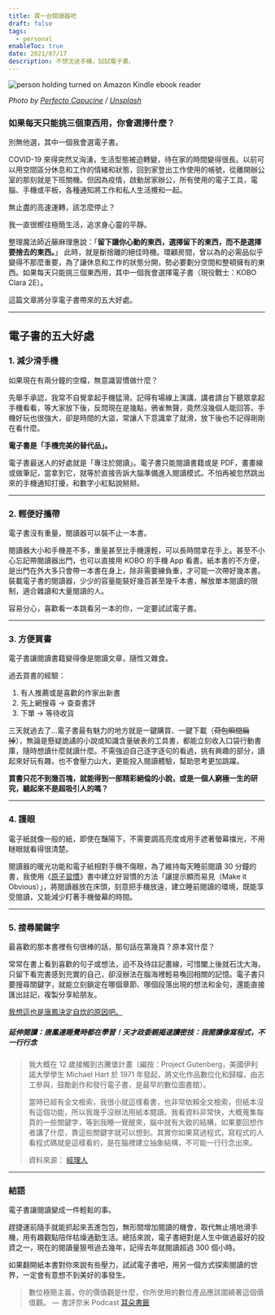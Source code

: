 ```yaml
---
title: 買一台閱讀器吧
draft: false
tags:
  - personal
enableToc: true
date: 2021/07/17
description: 不想沈迷手機，試試電子書。
---
```

![person holding turned on Amazon Kindle ebook reader](https://images.unsplash.com/photo-1532961130800-58bc2c157ce4?crop=entropy&cs=tinysrgb&fit=max&fm=jpg&ixid=M3wxMTc3M3wwfDF8c2VhcmNofDEwfHxrb2JvfGVufDB8fHx8MTY5NTA5NzQyOXww&ixlib=rb-4.0.3&q=80&w=2000)

*Photo by [Perfecto Capucine](https://unsplash.com/@perfecto_capucine) / [Unsplash](https://unsplash.com/?utm_source=ghost&utm_medium=referral&utm_campaign=api-credit)*

### 如果每天只能挑三個東西用，你會選擇什麼？

別無他選，其中一個我會選電子書。

COVID-19 來得突然又洶湧，生活型態被迫轉變，待在家的時間變得很長。以前可以用空間區分休息和工作的情緒和狀態，回到家登出工作使用的帳號，從離開辦公室的那刻就是下班關機。但因為疫情，啟動居家辦公，所有使用的電子工具，電腦、手機或平板，各種通知將工作和私人生活攪和一起。

無止盡的高速運轉，該怎麼停止？

我一直很嚮往極簡生活，追求身心靈的平靜。

整理魔法師近藤麻理惠說：「**留下讓你心動的東西，選擇留下的東西，而不是選擇要捨去的東西。**」 此時，就是斷捨離的絕佳時機。環顧房間，曾以為的必需品似乎變得不那麼重要，為了讓休息和工作的狀態分開，勢必要劃分空間和整頓擁有的東西。如果每天只能挑三個東西用，其中一個我會選擇電子書（現役戰士：KOBO Clara 2E）。

這篇文章將分享電子書帶來的五大好處。

---

## 電子書的五大好處

### 1. 減少滑手機

如果現在有兩分鐘的空檔，無意識習慣做什麼？

先舉手承認，我常不自覺拿起手機猛滑。記得有場線上演講，講者請台下聽眾拿起手機看看，等大家放下後，反問現在是幾點，鴉雀無聲，竟然沒幾個人能回答。手機好玩也很強大，卻是時間的大盜，常讓人下意識拿了就滑，放下後也不記得剛剛在看什麼。

**電子書是「手機完美的替代品」。**

電子書最迷人的好處就是「專注於閱讀」。電子書只能閱讀書籍或是 PDF，畫畫線或做筆記，當拿到它，就等於直接告訴大腦準備進入閱讀模式。不怕再被忽然跳出來的手機通知打擾，和數字小紅點說掰掰。

---

### 2. 輕便好攜帶

電子書沒有重量，閱讀器可以裝不止一本書。

閱讀器大小和手機差不多，重量甚至比手機還輕，可以長時間拿在手上。甚至不小心忘記帶閱讀器出門，也可以直接用 KOBO 的手機 App 看書。紙本書的不方便，是出門在外大多只會帶一本書在身上，除非需要練負重，才可能一次帶好幾本書。裝載電子書的閱讀器，少少的容量能裝好幾百甚至幾千本書，解放單本閱讀的限制，適合雜讀和大量閱讀的人。

容易分心，喜歡看一本跳看另一本的你，一定要試試電子書。

---

### 3. 方便買書

電子書讓閱讀書籍變得像是閱讀文章，隨性又雜食。

過去買書的經驗：

1. 有人推薦或是喜歡的作家出新書
2. 先上網搜尋 → 查查書評
3. 下單 → 等待收貨

三天就過去了…電子書最有魅力的地方就是一鍵購買、一鍵下載（~~荷包瞬間扁掉~~），無論是懸疑詭譎的小說或知識含量破表的工具書，都能立刻收入口袋行動書庫，隨時想讀什麼就讀什麼。不需強迫自己逐字逐句的看過，挑有興趣的部分，讀起來好玩有趣，也不會壓力山大，更能投入閱讀體驗，幫助思考更加跳躍。

**買書只花不到幾百塊，就能得到一部精彩絕倫的小說，或是一個人窮極一生的研究，聽起來不是超吸引人的嗎？**

---

### 4. 護眼

電子紙就像一般的紙，即使在豔陽下，不需要調高亮度或用手遮著螢幕擋光，不用瞇眼就看得很清楚。

閱讀器的暖光功能和電子紙相對手機不傷眼，為了維持每天睡前閱讀 30 分鐘的書，我使用《[原子習慣](https://r10.to/hMHlDp)》書中建立好習慣的方法「讓提示顯而易見（Make it Obvious）」，將閱讀器放在床頭，刻意把手機放遠，建立睡前閱讀的環境，既能享受閱讀，又能減少盯著手機螢幕的時間。

---

### 5. 搜尋關鍵字

最喜歡的那本書裡有句很棒的話，那句話在第幾頁？原本寫什麼？

常常在書上看到喜歡的句子或想法，迫不及待註記畫線，可惜闔上後就石沈大海，只留下看完書感到充實的自己，卻沒辦法在腦海裡輕易喚回相關的記憶。電子書只要搜尋關鍵字，就能立刻鎖定在哪個章節、哪個段落出現的想法和金句，還能直接匯出註記，複製分享給朋友。

[我想這也是唐鳳決定自炊的原因吧。](https://www.youtube.com/watch?v=xjJvzoQfXBQ&t=456s&ref=chinghannhu.ghost.io)

##### 延伸閱讀：唐鳳連睡覺時都在學習！天才政委親揭速讀密技：我閱讀像寫程式，不一行行念

> 我大概在 12 歲接觸到古騰堡計畫（編按：Project Gutenberg，美國伊利諾大學學生 Michael Hart 於 1971 年發起，將文化作品數位化和歸檔，由志工參與，鼓勵創作和發行電子書，是最早的數位圖書館）。 
> 
> 當時已經有全文檢索，我很小就這樣看書，也非常依賴全文檢索，但紙本沒有這個功能，所以我幾乎沒辦法用紙本閱讀。我看資料非常快，大概蒐集每頁的一些關鍵字，等到我睡一覺醒來，腦中就有大致的結構，如果要回想作者講了什麼，靠這些關鍵字就可以想到。其實你如果寫過程式，寫程式的人看程式碼就是這樣看的，是在腦裡建立抽象結構，不可能一行行念出來。
> 
> 資料來源： [經理人](https://www.managertoday.com.tw/articles/view/62762#:~:text=%E6%88%91%E5%A4%A7%E6%A6%82%E5%9C%A8%2012%20%E6%AD%B2%E6%8E%A5%E8%A7%B8%E5%88%B0%E5%8F%A4%E9%A8%B0%E5%A0%A1%E8%A8%88%E7%95%AB%EF%BC%88%E7%B7%A8%E6%8C%89%EF%BC%9AProject%20Gutenberg%EF%BC%8C%E7%BE%8E%E5%9C%8B%E4%BC%8A%E5%88%A9%E8%AB%BE%E5%A4%A7%E5%AD%B8%E5%AD%B8%E7%94%9F,%20%E6%96%BC%201971%20%E5%B9%B4%E7%99%BC%E8%B5%B7%EF%BC%8C%E5%B0%87%E6%96%87%E5%8C%96%E4%BD%9C%E5%93%81%E6%95%B8%E4%BD%8D%E5%8C%96%E5%92%8C%E6%AD%B8%E6%AA%94%EF%BC%8C%E7%94%B1%E5%BF%97%E5%B7%A5%E5%8F%83%E8%88%87%EF%BC%8C%E9%BC%93%E5%8B%B5%E5%89%B5%E4%BD%9C%E5%92%8C%E7%99%BC%E8%A1%8C%E9%9B%BB%E5%AD%90%E6%9B%B8%EF%BC%8C%E6%98%AF%E6%9C%80%E6%97%A9%E7%9A%84%E6%95%B8%E4%BD%8D%E5%9C%96%E6%9B%B8%E9%A4%A8%EF%BC%89%E3%80%82%0A%0A%E7%95%B6%E6%99%82%E5%B7%B2%E7%B6%93%E6%9C%89%E5%85%A8%E6%96%87%E6%AA%A2%E7%B4%A2%EF%BC%8C%E6%88%91%E5%BE%88%E5%B0%8F%E5%B0%B1%E9%80%99%E6%A8%A3%E7%9C%8B%E6%9B%B8%EF%BC%8C%E4%B9%9F%E9%9D%9E%E5%B8%B8%E4%BE%9D%E8%B3%B4%E5%85%A8%E6%96%87%E6%AA%A2%E7%B4%A2%EF%BC%8C%E4%BD%86%E7%B4%99%E6%9C%AC%E6%B2%92%E6%9C%89%E9%80%99%E5%80%8B%E5%8A%9F%E8%83%BD%EF%BC%8C%E6%89%80%E4%BB%A5%E6%88%91%E5%B9%BE%E4%B9%8E%E6%B2%92%E8%BE%A6%E6%B3%95%E7%94%A8%E7%B4%99%E6%9C%AC%E9%96%B1%E8%AE%80%E3%80%82%E6%88%91%E7%9C%8B%E8%B3%87%E6%96%99%E9%9D%9E%E5%B8%B8%E5%BF%AB%EF%BC%8C%E5%A4%A7%E6%A6%82%E8%92%90%E9%9B%86%E6%AF%8F%E9%A0%81%E7%9A%84%E4%B8%80%E4%BA%9B%E9%97%9C%E9%8D%B5%E5%AD%97%EF%BC%8C%E7%AD%89%E5%88%B0%E6%88%91%E7%9D%A1%E4%B8%80%E8%A6%BA%E9%86%92%E4%BE%86%EF%BC%8C%E8%85%A6%E4%B8%AD%E5%B0%B1%E6%9C%89%E5%A4%A7%E8%87%B4%E7%9A%84%E7%B5%90%E6%A7%8B%EF%BC%8C%E5%A6%82%E6%9E%9C%E8%A6%81%E5%9B%9E%E6%83%B3%E4%BD%9C%E8%80%85%E8%AC%9B%E4%BA%86%E4%BB%80%E9%BA%BC%EF%BC%8C%E9%9D%A0%E9%80%99%E4%BA%9B%E9%97%9C%E9%8D%B5%E5%AD%97%E5%B0%B1%E5%8F%AF%E4%BB%A5%E6%83%B3%E5%88%B0%E3%80%82%E5%85%B6%E5%AF%A6%E4%BD%A0%E5%A6%82%E6%9E%9C%E5%AF%AB%E9%81%8E%E7%A8%8B%E5%BC%8F%EF%BC%8C%E5%AF%AB%E7%A8%8B%E5%BC%8F%E7%9A%84%E4%BA%BA%E7%9C%8B%E7%A8%8B%E5%BC%8F%E7%A2%BC%E5%B0%B1%E6%98%AF%E9%80%99%E6%A8%A3%E7%9C%8B%E7%9A%84%EF%BC%8C%E6%98%AF%E5%9C%A8%E8%85%A6%E8%A3%A1%E5%BB%BA%E7%AB%8B%E6%8A%BD%E8%B1%A1%E7%B5%90%E6%A7%8B%EF%BC%8C%E4%B8%8D%E5%8F%AF%E8%83%BD%E4%B8%80%E8%A1%8C%E8%A1%8C%E5%BF%B5%E5%87%BA%E4%BE%86%E3%80%82)

---

### 結語

電子書讓閱讀變成一件輕鬆的事。

趕捷運前隨手就能抓起來丟進包包，無形間增加閱讀的機會，取代無止境地滑手機，用有趣觀點陪伴枯燥通勤生活。總括來說，電子書絕對是人生中做過最好的投資之一，現在的閱讀量狠甩過去幾年，記得去年就閱讀超過 300 個小時。

如果翻開紙本書對你來說有些壓力，試試電子書吧，用另一個方式探索閱讀的世界，一定會有意想不到美好的事發生。

> 數位極簡主義，你的價值觀是什麼，你所使用的數位產品應該圍繞著這個價值觀。 — 書評奈米 Podcast [耳朵書籤](https://twitter.com/earduo2/status/1373808758116151299)
